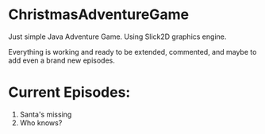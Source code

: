 # ChristmasAdventureGame
Just simple Java Adventure Game.
Using Slick2D graphics engine.

Everything is working and ready to be extended, commented, and maybe to add even a brand new episodes.

# Current Episodes:

1. Santa's missing
2. Who knows?
